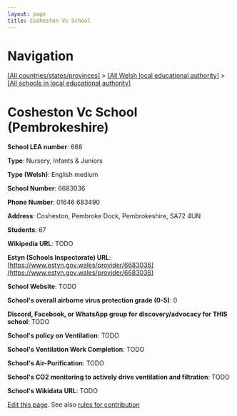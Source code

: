 ```yaml
---
layout: page
title: Cosheston Vc School
---
```

# Navigation

[[All countries/states/provinces]](../../..) > [[All Welsh local educational authority]](../..) > [[All schools in local educational authority]](..)

# Cosheston Vc School (Pembrokeshire)

**School LEA number**: 668

**Type**: Nursery, Infants & Juniors

**Type (Welsh)**: English medium

**School Number**: 6683036

**Phone Number**: 01646 683490

**Address**: Cosheston, Pembroke Dock, Pembrokeshire, SA72 4UN

**Students**: 67

**Wikipedia URL**: TODO

**Estyn (Schools Inspectorate) URL**: [https://www.estyn.gov.wales/provider/6683036](https://www.estyn.gov.wales/provider/6683036)

**School Website**: TODO

**School's overall airborne virus protection grade (0-5)**: 0

**Discord, Facebook, or WhatsApp group for discovery/advocacy for THIS school**: TODO

**School's policy on Ventilation**: TODO

**School's Ventilation Work Completion**: TODO

**School's Air-Purification**: TODO

**School's CO2 monitoring to actively drive ventilation and filtration**: TODO

**School's Wikidata URL**: TODO




[Edit this page](https://github.com/ventilate-schools/Wales/edit/prif/./Pembrokeshire/Cosheston_Vc_School.md). See also [rules for contribution](../../../contribution-rules/)